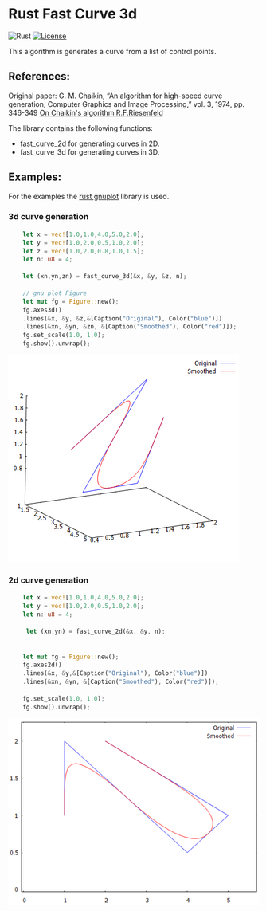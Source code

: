 # Rust Fast Curve 3d
![Rust](https://github.com/gberrante/fastcurve_3d/workflows/Rust/badge.svg)
[![License](https://img.shields.io/badge/License-Apache%202.0-blue.svg)](https://opensource.org/licenses/Apache-2.0)

This algorithm is generates a curve from a list of control points.

## References: 
Original paper: G. M. Chaikin, “An algorithm for high-speed curve generation, Computer Graphics and Image Processing,” vol. 3, 1974, pp. 346-349
[On Chaikin's algorithm R.F.Riesenfeld](https://www.sciencedirect.com/science/article/abs/pii/0146664X75900179)

The library contains the following functions:
- fast_curve_2d for generating curves in 2D.
- fast_curve_3d for generating curves in 3D.

## Examples:
For the examples the [rust gnuplot](https://crates.io/crates/gnuplot) library is used.

### 3d curve generation
```rust
    let x = vec![1.0,1.0,4.0,5.0,2.0];
    let y = vec![1.0,2.0,0.5,1.0,2.0];
    let z = vec![1.0,2.0,0.8,1.0,1.5];
    let n: u8 = 4;

    let (xn,yn,zn) = fast_curve_3d(&x, &y, &z, n);

    // gnu plot Figure
    let mut fg = Figure::new();
    fg.axes3d()
    .lines(&x, &y, &z,&[Caption("Original"), Color("blue")])
    .lines(&xn, &yn, &zn, &[Caption("Smoothed"), Color("red")]);
    fg.set_scale(1.0, 1.0);
    fg.show().unwrap();
```
![alt text](./3dexample.png "3d curve")

### 2d curve generation
```rust
    let x = vec![1.0,1.0,4.0,5.0,2.0];
    let y = vec![1.0,2.0,0.5,1.0,2.0];
    let n: u8 = 4;

     let (xn,yn) = fast_curve_2d(&x, &y, n);


    let mut fg = Figure::new();
    fg.axes2d()
    .lines(&x, &y,&[Caption("Original"), Color("blue")])
    .lines(&xn, &yn, &[Caption("Smoothed"), Color("red")]);
    
    fg.set_scale(1.0, 1.0);
    fg.show().unwrap();
```
![alt text](./2dexample.png "3d curve")
